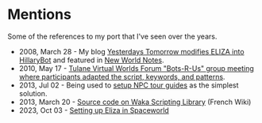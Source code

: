 # Mentions

Some of the references to my port that I've seen over the years.

- 2008, March 28 - My blog [Yesterdays Tomorrow modifies ELIZA into HillaryBot](https://dedricmauriac.wordpress.com/2008/03/27/yesterdays-tomorrow-modifies-eliza-into-hillarybot/) and featured in [New World Notes](https://nwn.blogs.com/nwn/2008/03/hillary-bot-eli.html).
- 2010, May 17 - [Tulane Virtual Worlds Forum "Bots-R-Us" group meeting where participants adapted the script, keywords, and patterns](https://www.facebook.com/124383867587995/photos/a-chatbot-with-attitude-highlights-from-the-may-16th-in-world-bots-r-us-group-me/124675860892129/?_rdr).
- 2013, Jul 02 - Being used to [setup NPC tour guides](https://www.kitely.com/forums/viewtopic.php?p=3396#p3396) as the simplest solution.
- 2013, March 20 - [Source code on Waka Scripting Library](http://digigrids.free.fr/wiki/index.php?title=Eliza_Chatbot) (French Wiki) 
- 2023, Oct 03 - [Setting up Eliza in Spaceworld](https://www.kitely.com/forums/viewtopic.php?t=6935)
